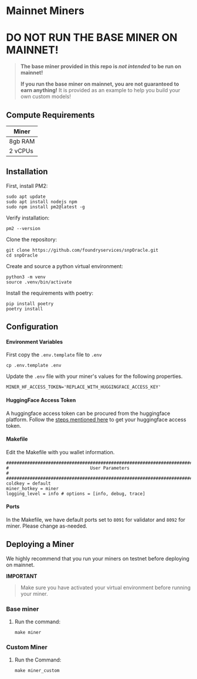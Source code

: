 # Mainnet Miners

# **DO NOT RUN THE BASE MINER ON MAINNET!**

> **The base miner provided in this repo is _not intended_ to be run on mainnet!**
>
> **If you run the base miner on mainnet, you are not guaranteed to earn anything!**
> It is provided as an example to help you build your own custom models!
>

## Compute Requirements

|   Miner   |
|-----------|
|  8gb RAM  |
|  2 vCPUs  |

## Installation

First, install PM2:
```
sudo apt update
sudo apt install nodejs npm
sudo npm install pm2@latest -g
```

Verify installation:
```
pm2 --version
```

Clone the repository:
```
git clone https://github.com/foundryservices/snpOracle.git
cd snpOracle
```

Create and source a python virtual environment:
```
python3 -m venv
source .venv/bin/activate
```

Install the requirements with poetry:
```
pip install poetry
poetry install
```

## Configuration

#### Environment Variables
First copy the `.env.template` file to `.env`

```shell
cp .env.template .env
```

Update the `.env` file with your miner's values for the following properties.

```text
MINER_HF_ACCESS_TOKEN='REPLACE_WITH_HUGGINGFACE_ACCESS_KEY'
```

#### HuggingFace Access Token
A huggingface access token can be procured from the huggingface platform. Follow the <a href='https://huggingface.co/docs/hub/en/security-tokens'>steps mentioned here</a> to get your huggingface access token.

#### Makefile
Edit the Makefile with you wallet information.

```text
################################################################################
#                               User Parameters                                #
################################################################################
coldkey = default
miner_hotkey = miner
logging_level = info # options = [info, debug, trace]
```

#### Ports
In the Makefile, we have default ports set to `8091` for validator and `8092` for miner. Please change as-needed.

## Deploying a Miner
We highly recommend that you run your miners on testnet before deploying on mainnet.

**IMPORTANT**
> Make sure you have activated your virtual environment before running your miner.

### Base miner

1. Run the command:
    ```shell
    make miner
    ```

### Custom Miner

1. Run the Command:
    ```
    make miner_custom
    ```
